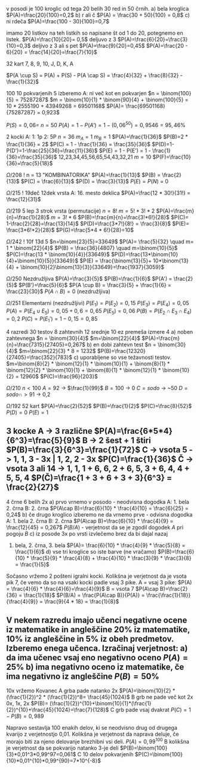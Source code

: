 v posodi je 100 kroglic od tega 20 belih 30 red in 50 črnih.
a) bela kroglica
$P(A)=\frac{20}{100}=0,2$
b) r ali č
$P(A) = \frac{30 + 50}{100} = 0,8$
c) ni rdeča
$P(A)=\frac{100 - 30}{100}=0,7$

imamo 20 listkov na teh listkih so napisane št od 1 do 20, potegnemo en listek.
$P(A)=\frac{10}{20}= 0,5$
deljuvo z 3
$P(A)=\frac{6}{20}=\frac{3}{10}=0,3$
deljivo z 3 ali s pet
$P(A)=\frac{9}{20}=0,45$
$P(A)=\frac{20 - 6}{20} = \frac{14}{20}=\frac{7}{10}$

32 kart
7, 8, 9, 10, J, D, K, A

$P(A \cup S) = P(A) + P(S) - P(A \cap S) = \frac{4}{32} + \frac{8}{32} - \frac{1}{32}$

100
10 pokvarjenih
5 izberemo
A: ni več kot en pokvarjen
$n = \binom{100}{5} = 75287287$
$m = \binom{10}{1} * \binom{90}{4} + \binom{100}{5} = 10 * 2555190 + 43949268 = 69501168$
$P(A)= \frac{69501168}{75287287} = 0,923$

$P(S)=0,06$=
$n = 50$
$P(A) = 1 - P(A') = 1-(0,06^{50}) = 0,9546 = 95,46\%$

2 kocki
A: 1: 1p 2: 5P
$n=36$
$m_A=1$
$m_B=1$
$P(A)=\frac{1}{36}$
$P(B)=2 * \frac{1}{36} = 2$
$P(C) = 1 - \frac{1}{36} = \frac{35}{36}$
$P(D)=1-P(D')=1-\frac{25}{36}=\frac{11}{36}$
$P(E) = 1 - P(E') = 1 - \frac{1}{36}=\frac{35}{36}$
12,23,34,45,56,65,54,43,32,21
$m=10$
$P(F)=\frac{10}{36}=\frac{5}{18}$

$\Omega / 208$ !
n = 13
"KOMBINATORIKA"
$P(A)=\frac{1}{13}$
$P(B) = \frac{2}{13}$
$P(C) = \frac{6}{13}$
$P(D) = \frac{3}{13}$
$P(E)= P(N)$ = 0

$\Omega / 215$ !
19deč
12dek
vrsta
A: 16. mesto deklica
$P(A)=\frac{12 * 30!}{31!} = \frac{12}{31}$

$\Omega / 219$
5 lep 
3 strok 
vrsta (permutacije)
$n = 8!$
$m=5!*3!*2$
$P(A)=\frac{m}{n}=\frac{1}{28}$
$m=3! * 6$
$P(B)=\frac{m}{n}=\frac{3!*6!}{28}$
$P(C)= 1-\frac{2}{28}=\frac{13}{14}$
$P(D)=\frac{3*7!}{8!} = \frac{3}{8}$
$P(E)= \frac{3*6!*2}{28}$
$P(G)=\frac{5*4 * 6!}{28}=10$

$\Omega / 242$ !
10f
13d
5
$n=\binom{23}{5}=33649$
$P(A)= \frac{5}{32} \quad m= 1 * \binom{22}{4}$
$P(B) = \frac{36}{4807} \quad m=\binom{10}{5}$
$P(C)=\frac{13 * \binom{10}{4}}{33649}$
$P(D)=\frac{13*\binom{10}{4}+\binom{10}{5}}{33649}$
$P(E) = \frac{\binom{13}{5}+ 10*\binom{13}{4} + \binom{10}{2}\binom{13}{3}}{33649}=\frac{1937}{3059}$

$\Omega$/250
Nezdružljiva
$P(A)=\frac{3}{5}$
$P(B)=\frac{1}{6}$
$P(A') = \frac{2}{5}$
$P(B')=\frac{5}{6}$
$P(A \cup B) = \frac{3}{5} + \frac{1}{6} = \frac{23}{30}$
$P(A \cap B)=0$ (nezdružljiva)

$\Omega$/251
Elementarni (nezdružljivi)
$P(E_1)=P(E_2)=0,15$
$P(E_3)=P(E_4)=0,05$
$P(A)=P(E_4 \cup E_5)=0,05 + 0,6 = 0,65$
$P(E_5)=0,06$
$P(B)=P(E_2 \cap E_3 \cap E_4)=0,2$
$P(C)=P(E_1')=1-0,15 = 0,85$


4 razredi
30 testov
8 zahtevnih
12 srednje
10 ez
premeša izmere 4
a) noben zahtevnega
$n = \binom{30}{4}$
$m=\binom{22}{4}$
$P(A)=\frac{m}{n}=\frac{7315}{27405}=0,267$
b) en dobi zahtevn test
$n = \binom{30}{4}$
$m=\binom{22}{3} * 8 = 1232$
$P(B)=\frac{12320}{27405}=\frac{352}{783}$
c) uporabljene so vse težavnosti testov.
$m=\binom{8}{2} * \binom{12}{1} * \binom{10}{1} + \binom{8}{1} * \binom{12}{2} * \binom{10}{1} + \binom{8}{1} * \binom{12}{1} * \binom{10}{2} = 12960$
$P(C)=\frac{96}{203}$

$\Omega$/210
$n < 100$
$A = 92$ -> $\frac{1}{99}$
$B = 100$ -> 0
$C=sodo$ -> ~50
$D = sodo \cap >91$ -> 0,2

$\Omega$/192
52 kart
$P(A)=\frac{2}{52}$
$P(B)=\frac{1}{2}$
$P(C)=\frac{8}{52}$
$P(D)=0$
$P(E)=1$

3 kocke
A -> 3 različne
$P(A)=\frac{6*5*4}{6^3}=\frac{5}{9}$
B -> 2 šest + 1 štiri
$P(B)=\frac{3}{6^3}=\frac{1}{72}$
C -> vsota 5 -> 1, 1, 3  - 3x | 1, 2, 2 - 3x
$P(C)=\frac{1}{36}$
Č -> vsota 3 ali 14 -> 1, 1, 1 + 6, 6, 2 + 6, 5, 3 + 6, 4, 4 + 5, 5, 4
$P(Č)=\frac{1 + 3 + 6 + 3 + 3}{6^3} = \frac{2}{27}$
---
4 črne 
6 belih
2x
a) prvo vrnemo v posodo - neodvisna dogodka
A: 1. bela 2. črna
B: 2. črna
$P(A\cap B)=\frac{6}{10} * \frac{4}{10} = \frac{6}{25} = 0,24$
b) če drugo kroglico izberemo ne da vrnemo prve - odvisna dogodka
A: 1. bela 2. črna
B: 2. črna
$P(A\cap B)=\frac{6}{10} * \frac{4}{9} = \frac{12}{45} = 0,267$
$P(B/A)$ - verjetnost da se je zgodil dogodek $A$ pri pogoju $B$
c) iz posode 3x po vrsti izvlečemo brez da bi dajal nazaj
1. bela, 2. črna, 3. bela
$P(A)= \frac{6}{10} * \frac{4}{9} * \frac{5}{8} = \frac{1}{6}$
d) vse tri kroglice so iste barve (ne vračamo)
$P(B)=\frac{6}{10} * \frac{5}{9} * \frac{4}{8} + \frac{4}{10} * \frac{3}{9} * \frac{3}{8} = \frac{1}{5}$

Sočasno vržemo 2 pošteni igralni kocki. Kolikšna je verjetnost da je vsota pik 7, če vemo da so na vsaki kocki padle vsaj 3 pike.
A = vsaj 3 pike: $P(A) = \frac{4}{6} * \frac{4}{6}=\frac{4}{9}$
B = vsota 7
$P(A\cap B)=\frac{2}{36} = \frac{1}{18}$
$P(B/A) = \frac{P(A\cap B)}{P(A)} = \frac{\frac{1}{18}}{\frac{4}{9}} = \frac{9}{4 * 18} = \frac{1}{8}$

V nekem razredu imajo učenci negativne ocene iz matematike in angleščine 20% iz matematike, 10% iz angleščine in 5% iz obeh predmetov. Izberemo enega učenca.
Izračinaj verjetnost:
a) da ima učenec vsaj eno negativno oceno
$P(A)=25\%$
b) ima negativno oceno iz matematike, če ima negativno iz angleščine
$P(B)=50\%$
---
10x vržemo Kovanec
A grba pade natanko 2x
$P(A)=\binom{10}{2} * (\frac{1}{2})^2 * (\frac{1}{2})^8= \frac{45}{1024}$
B grb ne pade več kot 2x
0x, 1x, 2x
$P(B)= (\frac{1}{2})^{10}+\binom{10}{1}*(\frac{1}{2})^{10}+\frac{45}{1024}=\frac{7}{128}$
C grb pade vsaj dvakrat
$P(C)=1-P(B)=0,989$

Napravo sestavlja 100 enakih delov, ki se neodvisno drug od drugega kvarijo z verjetnostjo 0,01. Kolikšna je verjetnost da naprava deluje, če morajo biti za njeno delovanje brezhibni vsi deli.
$P(A)=0,99^{100}$
B kolikšna je verjetnost da se pokvarijo natanko 3-je deli
$P(B)=\binom{100}{3}*0,01^3*0,99^97=0,061$
C 10 delov pokvarjenih
$P(C)=\binom{100}{10}*0,01^{10}*0,99^{90}=7*10^{-8}$

